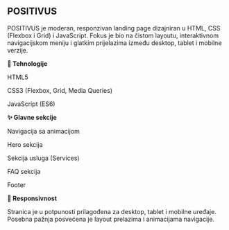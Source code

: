 ## POSITIVUS

POSITIVUS je moderan, responzivan landing page dizajniran u HTML, CSS (Flexbox i Grid) i JavaScript.
Fokus je bio na čistom layoutu, interaktivnom navigacijskom meniju i glatkim prijelazima između desktop, tablet i mobilne verzije.

**🔧 Tehnologije**

HTML5

CSS3 (Flexbox, Grid, Media Queries)

JavaScript (ES6)

**✨ Glavne sekcije**

Navigacija sa animacijom

Hero sekcija

Sekcija usluga (Services)

FAQ sekcija

Footer

**📱 Responsivnost**

Stranica je u potpunosti prilagođena za desktop, tablet i mobilne uređaje.
Posebna pažnja posvećena je layout prelazima i animacijama navigacije.
